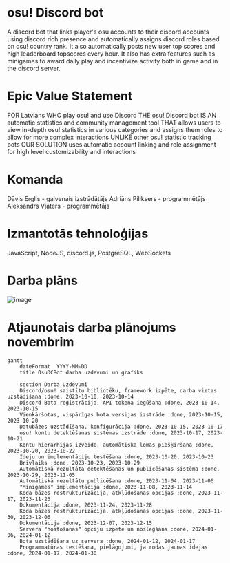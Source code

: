 # osu! Discord bot

A discord bot that links player's osu accounts to their discord accounts using discord rich presence and automatically assigns discord roles based on osu! country rank. It also automatically posts new user top scores and high leaderboard topscores every hour. It also has extra features such as minigames to award daily play and incentivize activity both in game and in the discord server. 

# Epic Value Statement

FOR Latvians
WHO play osu! and use Discord
THE osu! Discord bot
IS AN automatic statistics and community management tool
THAT allows users to view in-depth osu! statistics in various categories and assigns them roles to allow for more complex interactions
UNLIKE other osu! statistic tracking bots
OUR SOLUTION uses automatic account linking and role assignment for high level customizability and interactions

# Komanda

Dāvis Ērglis - galvenais izstrādātājs
Adriāns Piliksers - programmētājs
Aleksandrs Vjaters - programmētājs

# Izmantotās tehnoloģijas

JavaScript, NodeJS, discord.js, PostgreSQL, WebSockets

# Darba plāns

![image](https://github.com/Piparkuucinsh/osudcbot/assets/30084851/d85ec451-060b-498c-afd5-1968c7ebb645)

# Atjaunotais darba plānojums novembrim

```mermaid
gantt
    dateFormat  YYYY-MM-DD
    title OsuDCBot darba uzdevumi un grafiks

    section Darba Uzdevumi
    Discord/osu! saistītu bibliotēku, framework izpēte, darba vietas uzstādīšana :done, 2023-10-10, 2023-10-14
    Discord Bota reģistrācija, API tokena iegūšana :done, 2023-10-14, 2023-10-15
    Vienkāršotas, vispārīgas bota versijas izstrāde :done, 2023-10-15, 2023-10-20
    Datubāzes uzstādīšana, konfigurācija :done, 2023-10-15, 2023-10-17
    osu! kontu detektēšanas sistēmas izstrāde :done, 2023-10-17, 2023-10-21
    Kontu hierarhijas izveide, automātiska lomas piešķiršana :done, 2023-10-20, 2023-10-22
    Ideju un implementāciju testēšana :done, 2023-10-20, 2023-10-23
    Brīvlaiks :done, 2023-10-23, 2023-10-29
    Automātiskā rezultāta detektēšanas un publicēšanas sistēma :done, 2023-10-29, 2023-11-05
    Automātiskā rezultātu publicēšana :done, 2023-11-04, 2023-11-06
    "Minigames" implementācija :done, 2023-11-08, 2023-11-14
    Koda bāzes restrukturizācija, atkļūdošanas opcijas :done, 2023-11-17, 2023-11-23
    Dokumentācija :done, 2023-11-24, 2023-11-28
    Koda bāzes restrukturizācija, atkļūdošanas opcijas :done, 2023-11-30, 2023-12-06
    Dokumentācija :done, 2023-12-07, 2023-12-15
    Servera "hostošanas" opciju izpēte un noslēgšana :done, 2024-01-06, 2024-01-12
    Bota uzstādīšana uz servera :done, 2024-01-12, 2024-01-17
    Programmatūras testēšana, pielāgojumi, ja rodas jaunas idejas :done, 2024-01-17, 2024-01-30
```
